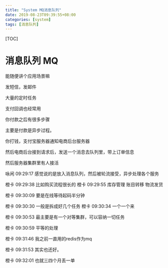```yaml
---
title: "System MQ消息队列"
date: 2019-08-23T09:39:55+08:00
categories: [system]
tags: [消息队列]
---
```


[TOC]

# 消息队列 MQ

能随便讲个应用场景嘛

发短信，发邮件

大量的定时任务

支付回调也经常用

你付款之后有很多步骤

主要是付款是异步过程。

你打钱，支付宝服务器通知电商后台服务器

然后电商后台接到请求后，发送一个消息去队列里，带上订单信息

然后服务器集群里有人接活

咏闲  09:29:17
感觉说的是放入消息队列，然后被轮流接受，异步处理各个服务

橙卡  09:29:38
比如购买流程很长的
橙卡  09:29:55
库存管理 账目转移 物流发货

橙卡  09:30:09
要是在线等待起码半分钟

橙卡  09:30:30
一般是拆成好几个任务
橙卡  09:30:34
一个一个来

橙卡  09:30:53
最主要是有一个对等集群，可以容纳一切任务

橙卡  09:30:59
平等的处理

橙卡  09:31:46
我之前一直用的redis作为mq

橙卡  09:31:53
其实也还好。

橙卡  09:32:01
也就三四个月丢一单